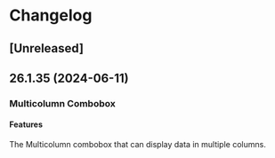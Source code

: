 # Changelog

## [Unreleased]

## 26.1.35 (2024-06-11)

### Multicolumn Combobox

#### Features

The Multicolumn combobox that can display data in multiple columns.